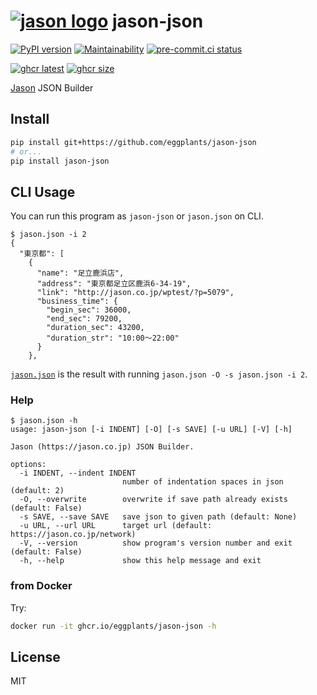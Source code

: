 # [![jason logo](https://jason.co.jp/favicon.ico)](https://jason.co.jp/) jason-json

[![PyPI version](
  <https://img.shields.io/pypi/v/jason-json?color=blue>
  )](
  <https://pypi.org/project/jason-json/>
) [![Maintainability](
  <https://api.codeclimate.com/v1/badges/20d58be4ccf5c4c8e008/maintainability>
  )](
    <https://codeclimate.com/github/eggplants/jason-json/maintainability>
) [![pre-commit.ci status](
  <https://results.pre-commit.ci/badge/github/eggplants/jason-json/master.svg>
  )](
  <https://results.pre-commit.ci/latest/github/eggplants/jason-json/master>
)

[![ghcr latest](
    <https://ghcr-badge.egpl.dev/eggplants/jason-json/latest_tag?trim=major&label=latest>
  )](
    <https://github.com/eggplants/jason-json/pkgs/container/jason-json>
) [![ghcr size](
  <https://ghcr-badge.egpl.dev/eggplants/jason-json/size>
  )](
  <https://github.com/eggplants/jason-json/pkgs/container/jason-json>
)

[Jason](https://jason.co.jp) JSON Builder

## Install

```bash
pip install git+https://github.com/eggplants/jason-json
# or...
pip install jason-json
```

## CLI Usage

You can run this program as `jason-json` or `jason.json` on CLI.

```shellsession
$ jason.json -i 2
{
  "東京都": [
    {
      "name": "足立鹿浜店",
      "address": "東京都足立区鹿浜6-34-19",
      "link": "http://jason.co.jp/wptest/?p=5079",
      "business_time": {
        "begin_sec": 36000,
        "end_sec": 79200,
        "duration_sec": 43200,
        "duration_str": "10:00～22:00"
      }
    },
```

[`jason.json`](https://github.com/eggplants/jason-json/blob/master/jason.json) is the result with running `jason.json -O -s jason.json -i 2`.

### Help

```shellsession
$ jason.json -h
usage: jason-json [-i INDENT] [-O] [-s SAVE] [-u URL] [-V] [-h]

Jason (https://jason.co.jp) JSON Builder.

options:
  -i INDENT, --indent INDENT
                         number of indentation spaces in json (default: 2)
  -O, --overwrite        overwrite if save path already exists (default: False)
  -s SAVE, --save SAVE   save json to given path (default: None)
  -u URL, --url URL      target url (default: https://jason.co.jp/network)
  -V, --version          show program's version number and exit (default: False)
  -h, --help             show this help message and exit
```

### from Docker

Try:

```bash
docker run -it ghcr.io/eggplants/jason-json -h
```

## License

MIT
